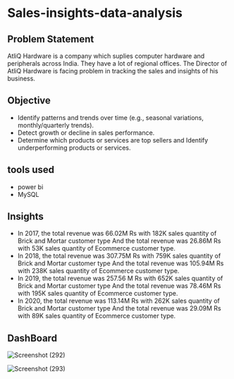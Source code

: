 # Sales-insights-data-analysis

## Problem Statement
AtliQ Hardware is a company which suplies computer hardware and peripherals across India. They have a lot of regional offices. The Director of AtliQ Hardware is facing problem in tracking the sales and insights of his business.

## Objective 
- Identify patterns and trends over time (e.g., seasonal variations, monthly/quarterly trends).
- Detect growth or decline in sales performance.
- Determine which products or services are top sellers and Identify underperforming products or services.


## tools used
- power bi
- MySQL

## Insights
- In 2017, the total revenue was 66.02M Rs with 182K sales quantity of Brick and Mortar customer type And the total revenue was 26.86M Rs with 53K sales quantity of Ecommerce customer type.
- In 2018, the total revenue was 307.75M Rs with 759K sales quantity of Brick and Mortar customer type And the total revenue was 105.94M Rs with 238K sales quantity of Ecommerce customer type.
- In 2019, the total revenue was 257.56 M Rs with 652K sales quantity of Brick and Mortar customer type And the total revenue was 78.46M Rs with 195K sales quantity of Ecommerce customer type.
- In 2020, the total revenue was 113.14M Rs with 262K sales quantity of Brick and Mortar customer type And the total revenue was 29.09M Rs with 89K sales quantity of Ecommerce customer type.

## DashBoard

![Screenshot (292)](https://github.com/anjali-thawani/Sales-insights-data-analysis/assets/168136647/3e4ddd74-e99f-4ec8-a5ed-1831fcd5c630)

![Screenshot (293)](https://github.com/anjali-thawani/Sales-insights-data-analysis/assets/168136647/6b5facca-024d-4403-8013-02e454839dcd)

